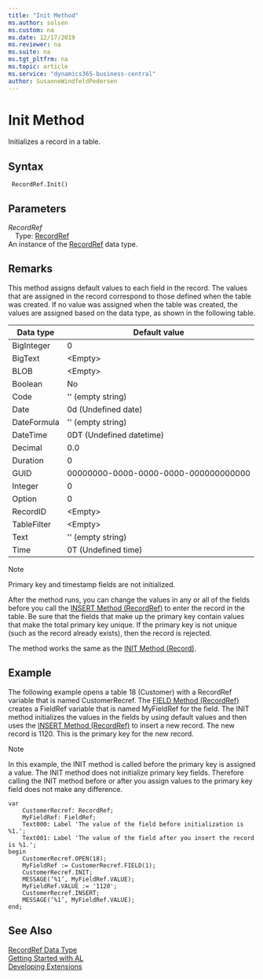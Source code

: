```yaml
---
title: "Init Method"
ms.author: solsen
ms.custom: na
ms.date: 12/17/2019
ms.reviewer: na
ms.suite: na
ms.tgt_pltfrm: na
ms.topic: article
ms.service: "dynamics365-business-central"
author: SusanneWindfeldPedersen
---
```

[//]: # (START>DO_NOT_EDIT)
[//]: # (IMPORTANT:Do not edit any of the content between here and the END>DO_NOT_EDIT.)
[//]: # (Any modifications should be made in the .xml files in the ModernDev repo.)
# Init Method
Initializes a record in a table.


## Syntax
```
 RecordRef.Init()
```

## Parameters
*RecordRef*  
&emsp;Type: [RecordRef](recordref-data-type.md)  
An instance of the [RecordRef](recordref-data-type.md) data type.  


[//]: # (IMPORTANT: END>DO_NOT_EDIT)

## Remarks  

This method assigns default values to each field in the record. The values that are assigned in the record correspond to those defined when the table was created. If no value was assigned when the table was created, the values are assigned based on the data type, as shown in the following table.  
  
|Data type|Default value|  
|---------|-------------------|  
|BigInteger|0|  
|BigText|\<Empty>|  
|BLOB|\<Empty>|  
|Boolean|No|  
|Code|'' \(empty string\)|  
|Date|0d \(Undefined date\)|  
|DateFormula|'' \(empty string\)|  
|DateTime|0DT \(Undefined datetime\)|  
|Decimal|0.0|  
|Duration|0|  
|GUID|00000000-0000-0000-0000-000000000000|  
|Integer|0|  
|Option|0|  
|RecordID|\<Empty>|  
|TableFilter|\<Empty>|  
|Text|'' \(empty string\)|  
|Time|0T \(Undefined time\)|  
  
> [!NOTE]  
> Primary key and timestamp fields are not initialized.  
  
After the method runs, you can change the values in any or all of the fields before you call the [INSERT Method (RecordRef)](recordref-insert-method.md) to enter the record in the table. Be sure that the fields that make up the primary key contain values that make the total primary key unique. If the primary key is not unique (such as the record already exists), then the record is rejected.  
  
The method works the same as the [INIT Method (Record)](../record/record-init-method.md).  
  
## Example  
The following example opens a table 18 (Customer) with a RecordRef variable that is named CustomerRecref. The [FIELD Method (RecordRef)](recordref-field-method.md) creates a FieldRef variable that is named MyFieldRef for the field. The INIT method initializes the values in the fields by using default values and then uses the [INSERT Method (RecordRef)](recordref-insert-method.md) to insert a new record. The new record is 1120. This is the primary key for the new record.  
  
> [!NOTE]  
> In this example, the INIT method is called before the primary key is assigned a value. The INIT method does not initialize primary key fields. Therefore calling the INIT method before or after you assign values to the primary key field does not make any difference.  
   
```   
var
    CustomerRecref: RecordRef;
    MyFieldRef: FieldRef;
    Text000: Label 'The value of the field before initialization is %1.';
    Text001: Label 'The value of the field after you insert the record is %1.';
begin 
    CustomerRecref.OPEN(18);  
    MyFieldRef := CustomerRecref.FIELD(1);  
    CustomerRecref.INIT;  
    MESSAGE(‘%1’, MyFieldRef.VALUE);  
    MyFieldRef.VALUE := '1120';  
    CustomerRecref.INSERT;  
    MESSAGE(‘%1’, MyFieldRef.VALUE);  
end;
```  
  

## See Also
[RecordRef Data Type](recordref-data-type.md)  
[Getting Started with AL](../../devenv-get-started.md)  
[Developing Extensions](../../devenv-dev-overview.md)